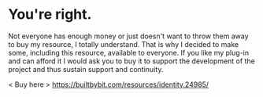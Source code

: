 # You're right.

Not everyone has enough money or just doesn't want to throw them away to buy my resource, I totally understand.
That is why I decided to make some, including this resource, available to everyone.
If you like my plug-in and can afford it I would ask you to buy it to support the development of the project and thus sustain support and continuity.

< Buy here >
https://builtbybit.com/resources/identity.24985/
